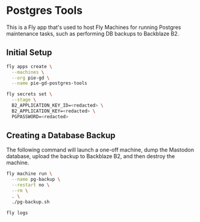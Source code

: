 # Postgres Tools

This is a Fly app that's used to host Fly Machines for running Postgres maintenance tasks, such as performing DB backups to Backblaze B2.

## Initial Setup

```bash
fly apps create \
  --machines \
  --org pie-gd \
  --name pie-gd-postgres-tools

fly secrets set \
  --stage \
  B2_APPLICATION_KEY_ID=<redacted> \
  B2_APPLICATION_KEY=<redacted> \
  PGPASSWORD=<redacted>
```

## Creating a Database Backup

The following command will launch a one-off machine, dump the Mastodon database, upload the backup to Backblaze B2, and then destroy the machine.

```bash
fly machine run \
  --name pg-backup \
  --restart no \
  --rm \
  . \
  ./pg-backup.sh

fly logs
```
